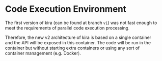 # Code Execution Environment

The first version of kira (can be found at branch `v1`) was not fast enough to meet the requirements of parallel code execution processing.

Therefore, the new v2 architecture of kira is based on a single container and the API will be exposed in this container.
The code will be run in the container but without starting extra containers or using any sort of container management (e.g. Docker).
